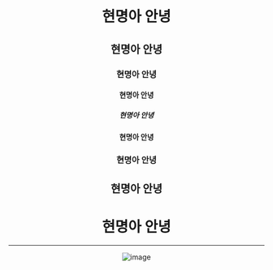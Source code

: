 <div align = "center">

# 현명아 안녕
## 현명아 안녕
### 현명아 안녕
#### 현명아 안녕
##### 현명아 안녕
#### 현명아 안녕
### 현명아 안녕
## 현명아 안녕
# 현명아 안녕

 ---
 
 ![image](https://github.com/Gaeduck-0908/Hello_Sonsura/assets/82009667/61fa42a5-86a7-4bf7-9388-78fc74cac5fd)

 
 </div>
